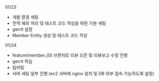 01/23
- 개발 환경 세팅
- 전역 예외 처리 및 테스트 코드 작성을 위한 기본 세팅
- gerrit 설정
- Member Entity 생성 및 테스트 코드 작성

01/24
- feature/member_00 브랜치로 리뷰 오픈 및 리뷰보고 수정 진행
- gerrit 학습
- 팀미팅
- 서버 세팅 일부 진행 (ec2 서버에 nginx 설치 및 DB 외부 접속 가능하도록 설정)